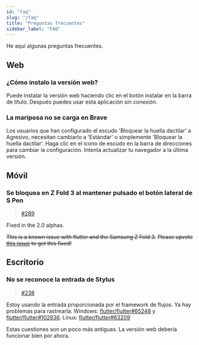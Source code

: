 ```yaml
---
id: "faq"
slug: "/faq"
title: "Preguntas frecuentes"
sidebar_label: "FAQ"
---
```


He aquí algunas preguntas frecuentes.

## Web

### ¿Cómo instalo la versión web?

Puede instalar la versión web haciendo clic en el botón instalar en la barra de título. Después puedes usar esta aplicación sin conexión.

### La mariposa no se carga en Brave

Los usuarios que han configurado el escudo 'Bloquear la huella dactilar' a Agresivo, necesitan cambiarlo a 'Estándar' o simplemente 'Bloquear la huella dactilar'. Haga clic en el icono de escudo en la barra de direcciones para cambiar la configuración. Intenta actualizar tu navegador a la última versión.

## Móvil

### Se bloquea en Z Fold 3 al mantener pulsado el botón lateral de S Pen

> [#289](https://github.com/LinwoodDev/Butterfly/issues/289)

Fixed in the 2.0 alphas.

~~This is a known issue with flutter and the Samsung Z Fold 3.~~ ~~Please upvote [this issue](https://github.com/flutter/flutter/issues/111068) to get this fixed!~~

## Escritorio

### No se reconoce la entrada de Stylus

> [#238](https://github.com/LinwoodDev/Butterfly/issues/238)

Estoy usando la entrada proporcionada por el framework de flujos. Ya hay problemas para rastrearla: Windows: [flutter/flutter#65248](https://github.com/flutter/flutter/issues/65248) y [flutter/flutter#102836](https://github.com/flutter/flutter/issues/102836). Linux: [flutter/flutter#63209](https://github.com/flutter/flutter/issues/63209)

Estas cuestiones son un poco más antiguas. La versión web debería funcionar bien por ahora.
